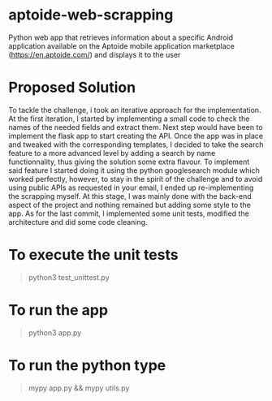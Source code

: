 # aptoide-web-scrapping
Python web app that retrieves information about a specific Android application available on the Aptoide mobile application marketplace (https://en.aptoide.com/) and displays it to the user

# Proposed Solution
To tackle the challenge, i took an iterative approach for the implementation. At the first iteration, I started by implementing a small code to check the names of the needed fields and extract them. Next step would have been to implement the flask app to start creating the API. Once the app was in place and tweaked with the corresponding templates, I decided to take the search feature to a more advanced level by adding a search by name functionnality, thus giving the solution some extra flavour. To implement said feature I started doing it using the python googlesearch module which worked perfectly, however, to stay in the spirit of the challenge and to avoid using public APIs as requested in your email, I ended up re-implementing the scrapping myself. At this stage, I was mainly done with the back-end aspect of the project and nothing remained but adding some style to the app. As for the last commit, I implemented some unit tests, modified the architecture and did some code cleaning.

# To execute the unit tests
> python3 test_unittest.py

# To run the app
> python3 app.py

# To run the python type
> mypy app.py && mypy utils.py
